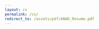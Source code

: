 ```yaml
---
layout: cv
permalink: /cv/
redirect_to: /assets/pdf/ANAD_Resume.pdf
---
```

<!-- title: cv
nav: true
nav_order: 5
cv_pdf: ANAD_Resume.pdf # you can also use external links here
description: 
toc:
  sidebar: left
--- -->
